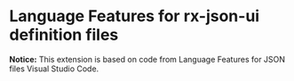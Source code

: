 # Language Features for rx-json-ui definition files

**Notice:** This extension is based on code from Language Features for JSON files Visual Studio Code.
